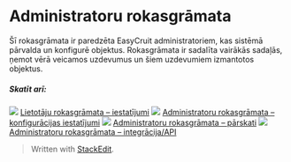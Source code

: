 # Administratoru rokasgrāmata

Šī rokasgrāmata ir paredzēta EasyCruit administratoriem, kas sistēmā pārvalda un konfigurē objektus. Rokasgrāmata ir sadalīta vairākās sadaļās, ņemot vērā veicamos uzdevumus un šiem uzdevumiem izmantotos objektus.

##### Skatīt arī:

![](../Resources/Images/icon-document-link.png)  [Lietotāju rokasgrāmata – iestatījumi](guide_for_administrators_settings.htm)
![](../Resources/Images/icon-document-link.png)  [Administratoru rokasgrāmata – konfigurācijas iestatījumi](guide_for_administrators_configuration_settings.htm)
![](../Resources/Images/icon-document-link.png)  [Administratoru rokasgrāmata – pārskati](guide_for_administrators_reports.htm)
![](../Resources/Images/icon-document-link.png)  [Administratoru rokasgrāmata – integrācija/API](guide_for_administrators_integration_apis.htm)


> Written with [StackEdit](https://stackedit.io/).
<!--stackedit_data:
eyJoaXN0b3J5IjpbNTU0NDY5MzA2XX0=
-->